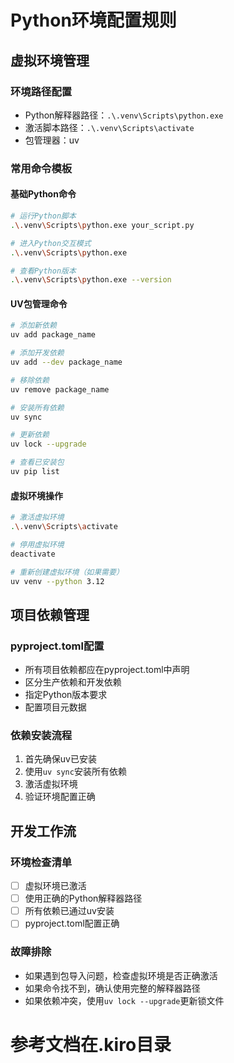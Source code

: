 # Python环境配置规则

## 虚拟环境管理

### 环境路径配置
- Python解释器路径：`.\.venv\Scripts\python.exe`
- 激活脚本路径：`.\.venv\Scripts\activate`
- 包管理器：uv

### 常用命令模板

#### 基础Python命令
```bash
# 运行Python脚本
.\.venv\Scripts\python.exe your_script.py

# 进入Python交互模式
.\.venv\Scripts\python.exe

# 查看Python版本
.\.venv\Scripts\python.exe --version
```

#### UV包管理命令
```bash
# 添加新依赖
uv add package_name

# 添加开发依赖
uv add --dev package_name

# 移除依赖
uv remove package_name

# 安装所有依赖
uv sync

# 更新依赖
uv lock --upgrade

# 查看已安装包
uv pip list
```

#### 虚拟环境操作
```bash
# 激活虚拟环境
.\.venv\Scripts\activate

# 停用虚拟环境
deactivate

# 重新创建虚拟环境（如果需要）
uv venv --python 3.12
```

## 项目依赖管理

### pyproject.toml配置
- 所有项目依赖都应在pyproject.toml中声明
- 区分生产依赖和开发依赖
- 指定Python版本要求
- 配置项目元数据

### 依赖安装流程
1. 首先确保uv已安装
2. 使用`uv sync`安装所有依赖
3. 激活虚拟环境
4. 验证环境配置正确

## 开发工作流

### 环境检查清单
- [ ] 虚拟环境已激活
- [ ] 使用正确的Python解释器路径
- [ ] 所有依赖已通过uv安装
- [ ] pyproject.toml配置正确

### 故障排除
- 如果遇到包导入问题，检查虚拟环境是否正确激活
- 如果命令找不到，确认使用完整的解释器路径
- 如果依赖冲突，使用`uv lock --upgrade`更新锁文件

# 参考文档在.kiro目录